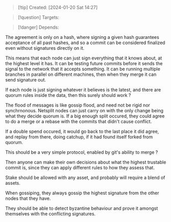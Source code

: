
>[!tip] Created: [2024-01-20 Sat 14:27]

>[!question] Targets: 

>[!danger] Depends: 

The agreement is only on a hash, where signing a given hash guarantees acceptance of all past hashes, and so a commit can be considered finalized even without signatures directly on it.

This means that each node can just sign everything that it knows about, at the highest level it has.
It can be testing future commits before it sends the signal to the network that it accepts something.  It can be running multiple branches in parallel on different machines, then when they merge it can send signature out.

If each node is just signing whatever it believes is the latest, and there are quorum rules inside the data, then this surely should work ?

The flood of messages is like gossip flood, and need not be rigid nor synchrnonous.  Netsplit nodes can just carry on with the only change being what they decide quorum is.  If a big enough split occured, they could agree to do a merge or a rebase with the commits that didn't cause conflict.

If a double spend occured, it would go back to the last place it did agree, and replay from there, doing catchup, if it had found itself forked from quorum.

This should be a very simple protocol, enabled by git's ability to merge ?

Then anyone can make their own decisions about what the highest trustable commit is, since they can apply different rules to how they assess that.

Stake should be allowed with any asset, and probably will require a blend of assets.

When gossiping, they always gossip the highest signature from the other nodes that they have.

They should be able to detect byzantine behaviour and prove it amongst themselves with the conflicting signatures.